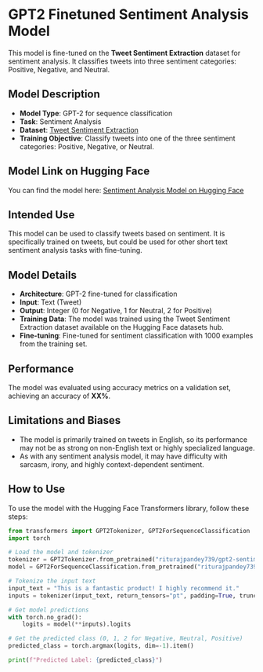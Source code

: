# GPT2 Finetuned Sentiment Analysis Model

This model is fine-tuned on the **Tweet Sentiment Extraction** dataset for sentiment analysis. It classifies tweets into three sentiment categories: Positive, Negative, and Neutral.

## Model Description

- **Model Type**: GPT-2 for sequence classification
- **Task**: Sentiment Analysis
- **Dataset**: [Tweet Sentiment Extraction](https://huggingface.co/datasets/mteb/tweet_sentiment_extraction)
- **Training Objective**: Classify tweets into one of the three sentiment categories: Positive, Negative, or Neutral.

## Model Link on Hugging Face

You can find the model here: [Sentiment Analysis Model on Hugging Face](https://huggingface.co/riturajpandey739/gpt2-sentiment-analysis-tweets)

## Intended Use

This model can be used to classify tweets based on sentiment. It is specifically trained on tweets, but could be used for other short text sentiment analysis tasks with fine-tuning.

## Model Details

- **Architecture**: GPT-2 fine-tuned for classification
- **Input**: Text (Tweet)
- **Output**: Integer (0 for Negative, 1 for Neutral, 2 for Positive)
- **Training Data**: The model was trained using the Tweet Sentiment Extraction dataset available on the Hugging Face datasets hub.
- **Fine-tuning**: Fine-tuned for sentiment classification with 1000 examples from the training set.

## Performance

The model was evaluated using accuracy metrics on a validation set, achieving an accuracy of **XX%**.

## Limitations and Biases

- The model is primarily trained on tweets in English, so its performance may not be as strong on non-English text or highly specialized language.
- As with any sentiment analysis model, it may have difficulty with sarcasm, irony, and highly context-dependent sentiment.

## How to Use

To use the model with the Hugging Face Transformers library, follow these steps:

```python
from transformers import GPT2Tokenizer, GPT2ForSequenceClassification
import torch

# Load the model and tokenizer
tokenizer = GPT2Tokenizer.from_pretrained("riturajpandey739/gpt2-sentiment-analysis-tweets")
model = GPT2ForSequenceClassification.from_pretrained("riturajpandey739/gpt2-sentiment-analysis-tweets")

# Tokenize the input text
input_text = "This is a fantastic product! I highly recommend it."
inputs = tokenizer(input_text, return_tensors="pt", padding=True, truncation=True)

# Get model predictions
with torch.no_grad():
    logits = model(**inputs).logits

# Get the predicted class (0, 1, 2 for Negative, Neutral, Positive)
predicted_class = torch.argmax(logits, dim=-1).item()

print(f"Predicted Label: {predicted_class}")
